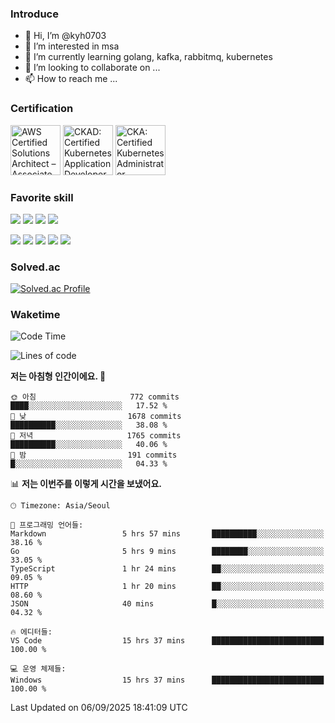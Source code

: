 ### Introduce

<!---
kyh0703/kyh0703 is a ✨ special ✨ repository because its `README.md` (this file) appears on your GitHub profile.
You can click the Preview link to take a look at your changes.
--->

- 👋 Hi, I’m @kyh0703
- 👀 I’m interested in msa
- 🌱 I’m currently learning golang, kafka, rabbitmq, kubernetes
- 💞️ I’m looking to collaborate on ...
- 📫 How to reach me ...

### Certification

<!--START_SECTION:badges-->
<a href="https://www.credly.com/badges/09892086-1381-46b2-bf2d-b67c96fef65f" title="AWS Certified Solutions Architect – Associate"><img src="https://images.credly.com/size/80x80/images/0e284c3f-5164-4b21-8660-0d84737941bc/image.png" alt="AWS Certified Solutions Architect – Associate" width="80" height="80"></a>
<a href="https://www.credly.com/badges/d01db81e-fc4f-489b-bd4f-3439d9fe33aa" title="CKAD: Certified Kubernetes Application Developer"><img src="https://images.credly.com/size/80x80/images/cc8adc83-1dc6-4d57-8e20-22171247e052/blob" alt="CKAD: Certified Kubernetes Application Developer" width="80" height="80"></a>
<a href="https://www.credly.com/badges/fdcd089e-c598-4c77-8383-73de53513b4b" title="CKA: Certified Kubernetes Administrator"><img src="https://images.credly.com/size/80x80/images/8b8ed108-e77d-4396-ac59-2504583b9d54/cka_from_cncfsite__281_29.png" alt="CKA: Certified Kubernetes Administrator" width="80" height="80"></a>
<!--END_SECTION:badges-->

### Favorite skill

<img src="https://img.shields.io/badge/C-000000?style=flat&logo=c&logoColor=A8B9CC" /> <img src="https://img.shields.io/badge/C++-000000?style=flat&logo=c%2B%2B&logoColor=00599C" /> <img src="https://img.shields.io/badge/Go-000000?style=flat&logo=go&logoColor=00ADD8" /> <img src="https://img.shields.io/badge/nodejs-000000?style=flat&logo=node.js&logoColor=A8B9CC" />

<img src="https://img.shields.io/badge/Docker-000000?style=flat&logo=docker&logoColor=2496ED"/> <img src="https://img.shields.io/badge/Kubernetes-000000?style=flat&logo=kubernetes&logoColor=326CE5"/> <img src="https://img.shields.io/badge/rancher-000000?style=flat&logo=rancher&logoColor=0075A8"/> <img src="https://img.shields.io/badge/harbor-000000?style=flat&logo=harbor&logoColor=60B932"/> <img src="https://img.shields.io/badge/ceph-000000?style=flat&logo=ceph&logoColor=EF5C55"/>

### Solved.ac

[![Solved.ac Profile](http://mazassumnida.wtf/api/generate_badge?boj=kyh0703)](https://solved.ac/kyh0703)

### Waketime

<!--START_SECTION:waka-->
![Code Time](http://img.shields.io/badge/Code%20Time-4%2C517%20hrs%2013%20mins-blue)

![Lines of code](https://img.shields.io/badge/%EC%A0%80%EB%8A%94%20%EC%97%AC%ED%83%9C%EA%B9%8C%EC%A7%80%20-8.1%20million%20%EC%A4%84%EC%9D%98%20%EC%BD%94%EB%93%9C%EB%A5%BC%20%EC%9E%91%EC%84%B1%ED%96%88%EC%96%B4%EC%9A%94.-blue)

**저는 아침형 인간이에요. 🐤** 

```text
🌞 아침                     772 commits         ████░░░░░░░░░░░░░░░░░░░░░   17.52 % 
🌆 낮　                     1678 commits        ██████████░░░░░░░░░░░░░░░   38.08 % 
🌃 저녁                     1765 commits        ██████████░░░░░░░░░░░░░░░   40.06 % 
🌙 밤　                     191 commits         █░░░░░░░░░░░░░░░░░░░░░░░░   04.33 % 
```


📊 **저는 이번주를 이렇게 시간을 보냈어요.** 

```text
🕑︎ Timezone: Asia/Seoul

💬 프로그래밍 언어들: 
Markdown                 5 hrs 57 mins       ██████████░░░░░░░░░░░░░░░   38.16 % 
Go                       5 hrs 9 mins        ████████░░░░░░░░░░░░░░░░░   33.05 % 
TypeScript               1 hr 24 mins        ██░░░░░░░░░░░░░░░░░░░░░░░   09.05 % 
HTTP                     1 hr 20 mins        ██░░░░░░░░░░░░░░░░░░░░░░░   08.60 % 
JSON                     40 mins             █░░░░░░░░░░░░░░░░░░░░░░░░   04.32 % 

🔥 에디터들: 
VS Code                  15 hrs 37 mins      █████████████████████████   100.00 % 

💻 운영 체제들: 
Windows                  15 hrs 37 mins      █████████████████████████   100.00 % 
```


 Last Updated on 06/09/2025 18:41:09 UTC
<!--END_SECTION:waka-->

